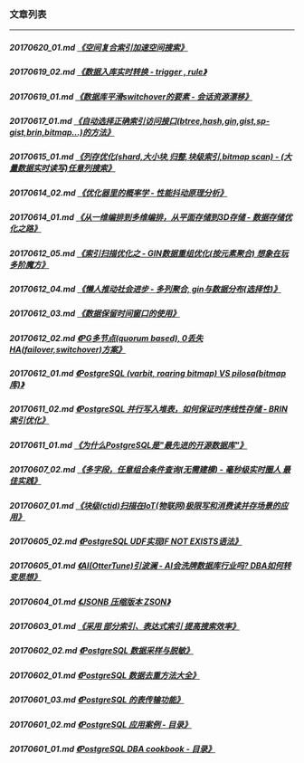 ### 文章列表  
----  
##### 20170620_01.md   [《空间复合索引加速空间搜索》](20170620_01.md)  
##### 20170619_02.md   [《数据入库实时转换 - trigger , rule》](20170619_02.md)  
##### 20170619_01.md   [《数据库平滑switchover的要素 - 会话资源漂移》](20170619_01.md)  
##### 20170617_01.md   [《自动选择正确索引访问接口(btree,hash,gin,gist,sp-gist,brin,bitmap...)的方法》](20170617_01.md)  
##### 20170615_01.md   [《列存优化(shard,大小块,归整,块级索引,bitmap scan) - (大量数据实时读写)任意列搜索》](20170615_01.md)  
##### 20170614_02.md   [《优化器里的概率学 - 性能抖动原理分析》](20170614_02.md)  
##### 20170614_01.md   [《从一维编排到多维编排，从平面存储到3D存储 - 数据存储优化之路》](20170614_01.md)  
##### 20170612_05.md   [《索引扫描优化之 - GIN数据重组优化(按元素聚合) 想象在玩多阶魔方》](20170612_05.md)  
##### 20170612_04.md   [《懒人推动社会进步 - 多列聚合, gin与数据分布(选择性)》](20170612_04.md)  
##### 20170612_03.md   [《数据保留时间窗口的使用》](20170612_03.md)  
##### 20170612_02.md   [《PG多节点(quorum based), 0丢失 HA(failover,switchover)方案》](20170612_02.md)  
##### 20170612_01.md   [《PostgreSQL (varbit, roaring bitmap) VS pilosa(bitmap库)》](20170612_01.md)  
##### 20170611_02.md   [《PostgreSQL 并行写入堆表，如何保证时序线性存储 - BRIN索引优化》](20170611_02.md)  
##### 20170611_01.md   [《为什么PostgreSQL是"最先进的开源数据库"》](20170611_01.md)  
##### 20170607_02.md   [《多字段，任意组合条件查询(无需建模) - 毫秒级实时圈人 最佳实践》](20170607_02.md)  
##### 20170607_01.md   [《块级(ctid)扫描在IoT(物联网)极限写和消费读并存场景的应用》](20170607_01.md)  
##### 20170605_02.md   [《PostgreSQL UDF实现IF NOT EXISTS语法》](20170605_02.md)  
##### 20170605_01.md   [《AI(OtterTune)引波澜 - AI会洗牌数据库行业吗? DBA如何转变思想》](20170605_01.md)  
##### 20170604_01.md   [《JSONB 压缩版本 ZSON》](20170604_01.md)  
##### 20170603_01.md   [《采用 部分索引、表达式索引 提高搜索效率》](20170603_01.md)  
##### 20170602_02.md   [《PostgreSQL 数据采样与脱敏》](20170602_02.md)  
##### 20170602_01.md   [《PostgreSQL 数据去重方法大全》](20170602_01.md)  
##### 20170601_03.md   [《PostgreSQL 的表传输功能》](20170601_03.md)  
##### 20170601_02.md   [《PostgreSQL 应用案例 - 目录》](20170601_02.md)  
##### 20170601_01.md   [《PostgreSQL DBA cookbook - 目录》](20170601_01.md)  
